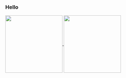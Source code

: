 ### Hello

<a href="https://github.com/iambocchi">
  <img height=180 align="center" src="https://github-readme-stats.vercel.app/api?username=iambocchi&hide=prs&show_icons=true&theme=radical" />
</a>
<a href="https://github.com/iambocchi">
  <img height=180 align="center" src="https://github-readme-stats.vercel.app/api/top-langs?username=iambocchi&layout=compact&langs_count=8&card_width=320prs&show_icons=true&theme=radical" />
</a>
